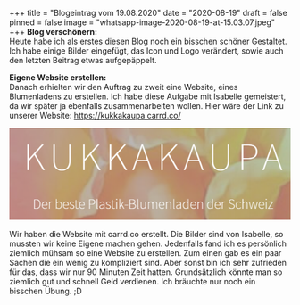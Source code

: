 +++
title = "Blogeintrag vom 19.08.2020"
date = "2020-08-19"
draft = false
pinned = false
image = "whatsapp-image-2020-08-19-at-15.03.07.jpeg"
+++
**Blog verschönern:**\
Heute habe ich als erstes diesen Blog noch ein bisschen schöner Gestaltet. Ich habe einige Bilder eingefügt, das Icon und Logo verändert, sowie auch den letzten Beitrag etwas aufgepäppelt. 

**Eigene Website erstellen:**\
Danach erhielten wir den Auftrag zu zweit eine Website, eines Blumenladens zu erstellen. Ich habe diese Aufgabe mit Isabelle gemeistert, da wir später ja ebenfalls zusammenarbeiten wollen. Hier wäre der Link zu unserer Website: <https://kukkakaupa.carrd.co/>

![Die Front unserer Website](asgwsaerhjaerj.png "Titelseite unserer Website")

Wir haben die Website mit carrd.co erstellt. Die Bilder sind von Isabelle, so mussten wir keine Eigene machen gehen. Jedenfalls fand ich es persönlich ziemlich mühsam so eine Website zu erstellen. Zum einen gab es ein paar Sachen die ein wenig zu kompliziert sind. Aber sonst bin ich sehr zufrieden für das, dass wir nur 90 Minuten Zeit hatten. Grundsätzlich könnte man so ziemlich gut und schnell Geld verdienen. Ich bräuchte nur noch ein bisschen Übung. ;D